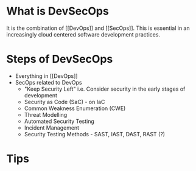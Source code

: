 # What is DevSecOps
It is the combination of [[DevOps]] and [[SecOps]]. This is essential in an increasingly cloud centered software development practices.

# Steps of DevSecOps
- Everything in [[DevOps]]
- SecOps related to DevOps
	- "Keep Security Left" i.e. Consider security in the early stages of development
	- Security as Code (SaC) - on IaC
	- Common Weakness Enumeration (CWE)
	- Threat Modelling
	- Automated Security Testing
	- Incident Management
	- Security Testing Methods - SAST, IAST, DAST, RAST (?)

# Tips